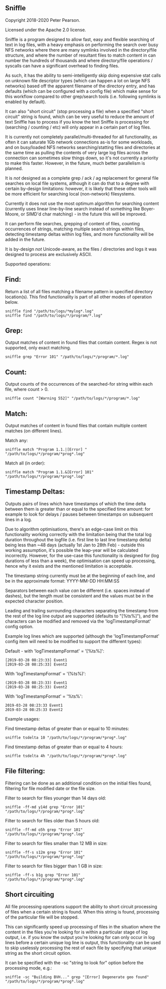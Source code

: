 Sniffle
-------

Copyright 2018-2020 Peter Pearson.

Licensed under the Apache 2.0 license.

Sniffle is a program designed to allow fast, easy and flexible searching of text in log files,
with a heavy emphasis on performing the search over busy NFS networks where there are many symlinks
involved in the directory/file structure, and where the number of resultant files to match content
in can number the hundreds of thousands and where directory/file operations / syscalls can have
a significant overhead to finding files.

As such, it has the ability to semi-intelligently skip doing expensive stat calls on unknown file
descriptor types (which can happen a lot on large NFS networks) based off the apparent filename of the
directory entry, and has defaults (which can be configured with a config file) which make sense
for this workflow compared to other grep/search tools (i.e. following symlinks is enabled by default).

It can also "short circuit" (stop processing a file) when a specified "short circuit" string is found,
which can be very useful to reduce the amount of text Sniffle has to process if you know the text
Sniffle is processing for (searching / counting / etc) will only appear in a certain part of log files.

It is currently not completely parallel/multi-threaded for all functionality, as often it can saturate
1Gb network connections as-is for some workloads, and on busy/loaded NFS networks searching/statting files
and directories at the same time as pulling the contents of very large log files across the connection
can sometimes slow things down, so it's not currently a priority to make this faster.
However, in the future, much better parallelism is planned.

It is *not* designed as a complete grep / ack / ag replacement for general file searches on local file
systems, although it can do that to a degree with certain by-design limitations: however, it is likely
that these other tools will be more efficient for searching local (non-network) filesystems.

Currently it does not use the most optimum algorithm for searching content (currently uses
linear line-by-line search instead of something like Boyer-Moore, or SIMD'd char matching) - in the
future this will be improved.

It can perform file searches, grepping of content of files, counting occurrences of strings, 
matching multiple search strings within files, detecting timestamp deltas within log files,
and more functionality will be added in the future.

It is by-design *not* Unicode-aware, as the files / directories and logs it was designed to
process are exclusively ASCII.

Supported operations:

Find:
-----

Return a list of all files matching a filename pattern in specified directory location(s).
This find functionality is part of all other modes of operation below.

    sniffle find "/path/to/logs/*mylog*.log"
    sniffle find "/path/to/logs/*/program/*.log"

Grep:
-----

Output matches of content in found files that contain content. Regex is not supported, only exact matching.

    sniffle grep "Error 101" "/path/to/logs/*/program/*.log"

Count:
------

Output counts of the occurrences of the searched-for string within each file, where count > 0.

    sniffle count "[Warning 552]" "/path/to/logs/*/program/*.log"


Match:
------

Output matches of content in found files that contain multiple content matches (on different lines).

Match any:

    sniffle match "Program 1.1.|[Error] " "/path/to/logs/*/program/*prog*.log"

Match all (in order):

    sniffle match "Program 1.1.&[Error] 101" "/path/to/logs/*/program/*prog*.log"


Timestamp Deltas:
-----------------

Outputs pairs of lines which have timestamps of which the time delta between them is greater than or equal to the specified time amount:
for example to look for delays / pauses between timestamps on subsequent lines in a log.

Due to algorithm optimisations, there's an edge-case limit on this functionality working correctly with the limitation being that the
total log duration throughout the logfile (i.e. first line to last line timestamp delta) being less than ~48 days
(actually 1st Jan to 28th Feb) - outside this working assumption, it's possible the leap-year will be calculated incorrectly.
However, for the use-case this functionality is designed for (log durations of less than a week), the optimisation can speed up
processing, hence why it exists and the mentioned limitation is acceptable.

The timestamp string currently must be at the beginning of each line, and be in the approximate format: YYYY-MM-DD HH:MM:SS

Separators between each value *can* be different (i.e. spaces instead of dashes), but the length must be consistent and the values
must be in the expected character position.

Leading and trailing surrounding characters separating the timestamp from the rest of the log line output are supported
(defaults to "[%ts%]"), and the characters can be modified and removed via the 'logTimestampFormat' config option.

Example log lines which are supported (although the 'logTimestampFormat' config item will need to be modified to support the
different types):

Default - with 'logTimestampFormat' = '[%ts%]':

    [2019-03-28 08:23:33] Event1
    [2019-03-28 08:25:33] Event2

With 'logTimestampFormat' = '(%ts%)':

    (2019-03-28 08:23:33) Event1
    (2019-03-28 08:25:33) Event2

With 'logTimestampFormat' = '%ts%':

    2019-03-28 08:23:33 Event1
    2019-03-28 08:25:33 Event2

Example usages:

Find timestamp deltas of greater than or equal to 10 minutes:

    sniffle tsdelta 10 "/path/to/logs/*/program/*prog*.log"

Find timestamp deltas of greater than or equal to 4 hours:

    sniffle tsdelta 4h "/path/to/logs/*/program/*prog*.log"


File filtering:
---------------

Filtering can be done as an additional condition on the initial files found, filtering for file modified date or the file size.

Filter to search for files younger than 14 days old:

    sniffle -ff-md y14d grep "Error 101" "/path/to/logs/*/program/*prog*.log"

Filter to search for files older than 5 hours old:

    sniffle -ff-md o5h grep "Error 101" "/path/to/logs/*/program/*prog*.log"

Filter to search for files smaller than 12 MB in size:

    sniffle -ff-s s12m grep "Error 101" "/path/to/logs/*/program/*prog*.log"

Filter to search for files bigger than 1 GB in size:

    sniffle -ff-s b1g grep "Error 101" "/path/to/logs/*/program/*prog*.log"


Short circuiting
----------------

All file processing operations support the ability to short circuit processing of files when a certain string is found.
When this string is found, processing of the particular file will be stopped.

This can significantly speed up processing of files in the situation where the content in the files you're looking for
is within a particular stage of log output, i.e. if you know the output you're looking for can only occur in
log lines before a certain unique log line is output, this functionality can be used to skip uselessly processing the rest
of each file by specifying that unique string as the short circuit option.

It can be specified with the -sc "string to look for" option before the processing mode, e.g.:

    sniffle -sc "Building BVH..." grep "[Error] Degenerate geo found" "/path/to/logs/*/program/*prog*.log"

